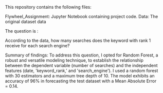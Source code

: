 This repository contains the following files:

Flywheel_Assignment: Jupyter Notebook containing project code.
Data: The original dataset data 


The question is :

According to the data, how many searches does the keyword with rank 1 receive for each search engine?

Summary of findings:
To address this question, I opted for Random Forest, a robust and versatile modeling technique, to establish the relationship between the dependent variable (number of searches) and the independent features (date, 'keyword_rank,' and 'search_engine').
I used a random forest with 30 estimators and a maximum tree depth of 10. The model exhibits an accuracy of 96% in forecasting the test dataset with a Mean Absolute Error = 0.14.
